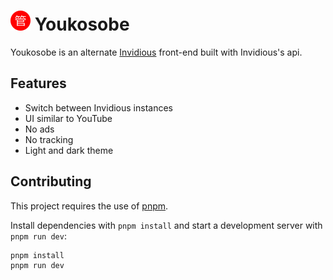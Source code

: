 # ![Youkosobe logo](./static/favicon-32x32.png) Youkosobe

Youkosobe is an alternate [Invidious](https://github.com/iv-org/invidious) front-end built with Invidious's api.

## Features

- Switch between Invidious instances
- UI similar to YouTube
- No ads
- No tracking
- Light and dark theme

## Contributing

This project requires the use of [pnpm](https://pnpm.io/).

Install dependencies with `pnpm install` and start a development server with `pnpm run dev`:

```bash
pnpm install
pnpm run dev
```
